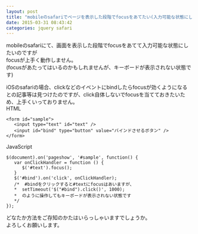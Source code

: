 ```yaml
---
layout: post
title: "mobileのsafariでページを表示した段階でfocusをあてたい(入力可能な状態にしたい)"
date: 2015-03-31 08:43:42
categories: jquery safari
---
```

<p>mobileのsafariにて、画面を表示した段階でfocusをあてて入力可能な状態にしたいのですが <br>
focusが上手く動作しません。 <br>
(focusがあたってはいるのかもしれませんが、キーボードが表示されない状態です) </p>

<p>iOSのsafariの場合、clickなどのイベントにbindしたらfocusが効くようになるとの記事等は見つけたのですが、click自体しないでfocusを当てておきたいため、上手くいっておりません。 <br>
HTML</p>

<pre><code>&lt;form id="sample"&gt;
   &lt;input type="text" id="text" /&gt;
   &lt;input id="bind" type="button" value="バインドさせるボタン" /&gt;
&lt;/form&gt;
</code></pre>

<p>JavaScript</p>

<pre><code>$(document).on('pageshow', '#sample', function() {
   var onClickHandler = function () {
      $('#text').focus();
   }
   $('#bind').on('click', onClickHandler);
   /*  #bindをクリックすると#textにfocusはあいますが、
   *  setTimeout('$("#bind").click()', 1000);
   *  のように操作してもキーボードが表示されない状態です
   */
});
</code></pre>

<p>どなたか方法をご存知のかたはいらっしゃいますでしょうか。 <br>
よろしくお願いします。</p>
